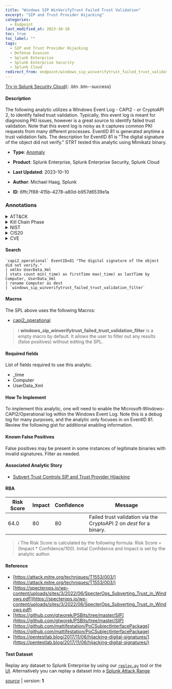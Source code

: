 ```yaml
---
title: "Windows SIP WinVerifyTrust Failed Trust Validation"
excerpt: "SIP and Trust Provider Hijacking"
categories:
  - Endpoint
last_modified_at: 2023-10-10
toc: true
toc_label: ""
tags:
  - SIP and Trust Provider Hijacking
  - Defense Evasion
  - Splunk Enterprise
  - Splunk Enterprise Security
  - Splunk Cloud
redirect_from: endpoint/windows_sip_winverifytrust_failed_trust_validation/
---
```




[Try in Splunk Security Cloud](https://www.splunk.com/en_us/cyber-security.html){: .btn .btn--success}

#### Description

The following analytic utilizes a Windows Event Log - CAPI2 - or CryptoAPI 2, to identify failed trust validation. Typically, this event log is meant for diagnosing PKI issues, however is a great source to identify failed trust validation. Note that this event log is noisy as it captures common PKI requests from many different processes. EventID 81 is generated anytime a trust validation fails. The description for EventID 81 is &#34;The digital signature of the object did not verify.&#34; STRT tested this analytic using Mimikatz binary.

- **Type**: [Anomaly](https://github.com/splunk/security_content/wiki/Detection-Analytic-Types)
- **Product**: Splunk Enterprise, Splunk Enterprise Security, Splunk Cloud

- **Last Updated**: 2023-10-10
- **Author**: Michael Haag, Splunk
- **ID**: 6ffc7f88-415b-4278-a80d-b957d6539e1a

### Annotations
<details>
  <summary>ATT&CK</summary>

<div markdown="1">

#### [ATT&CK](https://attack.mitre.org/)

| ID          | Technique   | Tactic         |
| ----------- | ----------- |--------------- |
| [T1553.003](https://attack.mitre.org/techniques/T1553/003/) | SIP and Trust Provider Hijacking | Defense Evasion |

</div>
</details>


<details>
  <summary>Kill Chain Phase</summary>

<div markdown="1">

* Exploitation


</div>
</details>


<details>
  <summary>NIST</summary>

<div markdown="1">

* DE.AE



</div>
</details>

<details>
  <summary>CIS20</summary>

<div markdown="1">

* CIS 10



</div>
</details>

<details>
  <summary>CVE</summary>

<div markdown="1">


</div>
</details>


#### Search

```
`capi2_operational` EventID=81 "The digital signature of the object did not verify." 
| xmlkv UserData_Xml 
| stats count min(_time) as firstTime max(_time) as lastTime by Computer, UserData_Xml 
| rename Computer as dest 
| `windows_sip_winverifytrust_failed_trust_validation_filter`
```

#### Macros
The SPL above uses the following Macros:
* [capi2_operational](https://github.com/splunk/security_content/blob/develop/macros/capi2_operational.yml)

> :information_source:
> **windows_sip_winverifytrust_failed_trust_validation_filter** is a empty macro by default. It allows the user to filter out any results (false positives) without editing the SPL.



#### Required fields
List of fields required to use this analytic.
* _time
* Computer
* UserData_Xml



#### How To Implement
To implement this analytic, one will need to enable the Microsoft-Windows-CAPI2/Operational log within the Windows Event Log. Note this is a debug log for many purposes, and the analytic only focuses in on EventID 81. Review the following gist for additional enabling information.
#### Known False Positives
False positives may be present in some instances of legitimate binaries with invalid signatures. Filter as needed.

#### Associated Analytic Story
* [Subvert Trust Controls SIP and Trust Provider Hijacking](/stories/subvert_trust_controls_sip_and_trust_provider_hijacking)




#### RBA

| Risk Score  | Impact      | Confidence   | Message      |
| ----------- | ----------- |--------------|--------------|
| 64.0 | 80 | 80 | Failed trust validation via the CryptoAPI 2 on $dest$ for a binary. |


> :information_source:
> The Risk Score is calculated by the following formula: Risk Score = (Impact * Confidence/100). Initial Confidence and Impact is set by the analytic author.


#### Reference

* [https://attack.mitre.org/techniques/T1553/003/](https://attack.mitre.org/techniques/T1553/003/)
* [https://specterops.io/wp-content/uploads/sites/3/2022/06/SpecterOps_Subverting_Trust_in_Windows.pdf](https://specterops.io/wp-content/uploads/sites/3/2022/06/SpecterOps_Subverting_Trust_in_Windows.pdf)
* [https://github.com/gtworek/PSBits/tree/master/SIP](https://github.com/gtworek/PSBits/tree/master/SIP)
* [https://github.com/mattifestation/PoCSubjectInterfacePackage](https://github.com/mattifestation/PoCSubjectInterfacePackage)
* [https://pentestlab.blog/2017/11/06/hijacking-digital-signatures/](https://pentestlab.blog/2017/11/06/hijacking-digital-signatures/)



#### Test Dataset
Replay any dataset to Splunk Enterprise by using our [`replay.py`](https://github.com/splunk/attack_data#using-replaypy) tool or the [UI](https://github.com/splunk/attack_data#using-ui).
Alternatively you can replay a dataset into a [Splunk Attack Range](https://github.com/splunk/attack_range#replay-dumps-into-attack-range-splunk-server)




[*source*](https://github.com/splunk/security_content/tree/develop/detections/endpoint/windows_sip_winverifytrust_failed_trust_validation.yml) \| *version*: **1**